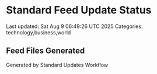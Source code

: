 # Standard Feed Update Status
Last updated: Sat Aug  9 06:49:26 UTC 2025
Categories: technology,business,world

## Feed Files Generated

Generated by Standard Updates Workflow
